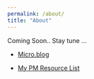```yaml
---
permalink: /about/
title: "About"
---
```


Coming Soon.. Stay tune ...

* <a href="https://micro.blog/abhishekanand" rel="me">Micro.blog</a>

* <a href="http://abhishekanand.github.io/pmresource/" rel="me">My PM Resource List </a>




